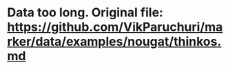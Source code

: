 # Data too long. Original file: https://github.com/VikParuchuri/marker/data/examples/nougat/thinkos.md